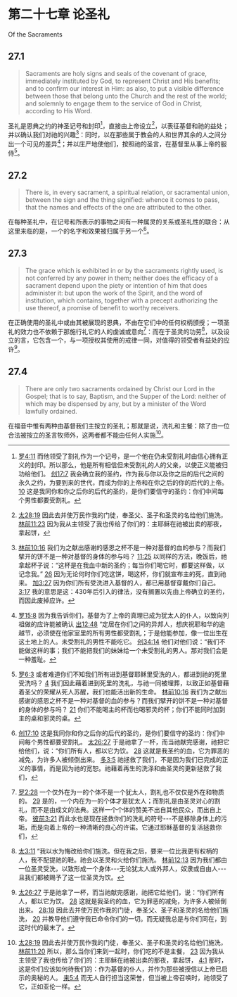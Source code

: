 # 第二十七章 论圣礼

Of the Sacraments

## 27.1

> Sacraments are holy signs and seals of the covenant of grace, immediately instituted by God, to represent Christ and His benefits; and to confirm our interest in Him: as also, to put a visible difference between those that belong unto the Church and the rest of the world; and solemnly to engage them to the service of God in Christ, according to His Word.

圣礼是恩典之约的神圣记号和封印[^27-1]，直接由上帝设立[^27-2]，以表征基督和祂的益处；并以确认我们对祂的兴趣[^27-3]：同时，以在那些属于教会的人和世界其余的人之间分出一个可见的差异[^27-4]；并以庄严地使他们，按照祂的圣言，在基督里从事上帝的服侍[^27-5]。

[^27-1]: [罗4:11](https://biblehub.com/romans/4-11.htm) 而他领受了割礼作为一个记号，是一个他在仍未受割礼时由信心拥有正义的封印。所以那么，他是所有相信但未受割礼的人的父亲，以使正义能被归功给他们。 [创17:7](https://biblehub.com/genesis/17-7.htm) 我会确立我的圣约，作为我与你以及你之后的后代之间的永久之约，为要到来的世代，而成为你的上帝和在你之后的你的后代的上帝。 [10](https://biblehub.com/genesis/17-10.htm) 这是我同你和你之后你的后代的圣约，是你们要信守的圣约：你们中间每个男性都要受割礼。

[^27-2]: [太28:19](https://biblehub.com/matthew/28-19.htm) 因此去并使万民作我的门徒，奉圣父、圣子和圣灵的名给他们施洗， [林前11:23](https://biblehub.com/1_corinthians/11-23.htm) 因为我从主领受了我也传给了你们的：主耶稣在祂被出卖的那夜，拿起饼，

[^27-3]: [林前10:16](https://biblehub.com/1_corinthians/10-16.htm) 我们为之献出感谢的感恩之杯不是一种对基督的血的参与？而我们擘开的饼不是一种对基督的身体的参与吗？ [11:25](https://biblehub.com/1_corinthians/11-25.htm) 以同样的方法，晚饭后，祂拿起杯子说：“这杯是在我血中新的圣约；每当你们喝它时，都要这样做，以记念我。” [26](https://biblehub.com/1_corinthians/11-26.htm) 因为无论何时你们吃这饼，喝这杯，你们就宣布主的死，直到祂来。 [加3:27](https://biblehub.com/galatians/3-27.htm) 因为你们所有受洗进入基督的人，都已用基督穿戴你们自己。 [3:17](https://biblehub.com/galatians/3-17.htm) 我的意思是这：430年后引入的律法，没有搁置以先由上帝确立的圣约，而因此废掉应许。

[^27-4]: [罗15:8](https://biblehub.com/romans/15-8.htm) 因为我告诉你们，基督为了上帝的真理已成为犹太人的仆人，以致向列祖做的应许能被确认 [出12:48](https://biblehub.com/exodus/12-48.htm) “定居在你们之间的异邦人，想庆祝耶和华的逾越节，必须使在他家室里的所有男性都受割礼；于是他能参加，像一位出生在这土地上的人。未受割礼的男性不能吃它。 [创34:14](https://biblehub.com/genesis/34-14.htm) 他们对他们说：“我们不能做这样的事；我们不能把我们的妹妹给一个未受割礼的男人。那对我们会是一种羞耻。

[^27-5]: [罗6:3](https://biblehub.com/romans/6-3.htm) 或者难道你们不知我们所有进到基督耶稣里受洗的人，都进到祂的死里受洗吗？ [4](https://biblehub.com/romans/6-4.htm) 我们因此藉着进到死里的洗礼，与祂一同被埋葬，以致正如基督藉着圣父的荣耀从死人苏醒，我们也能活出新的生命。 [林前10:16](https://biblehub.com/1_corinthians/10-16.htm) 我们为之献出感谢的感恩之杯不是一种对基督的血的参与？而我们擘开的饼不是一种对基督的身体的参与吗？ [21](https://biblehub.com/1_corinthians/10-21.htm) 你们不能喝主的杯而也喝邪灵的杯；你们不能同时加到主的桌和邪灵的桌。

## 27.2

> There is, in every sacrament, a spiritual relation, or sacramental union, between the sign and the thing signified: whence it comes to pass, that the names and effects of the one are attributed to the other.

在每种圣礼中，在记号和所表示的事物之间有一种属灵的关系或圣礼性的联合：从这里来临的是，一个的名字和效果被归属于另一个[^27-6]。

[^27-6]: [创17:10](https://biblehub.com/genesis/17-10.htm) 这是我同你和你之后你的后代的圣约，是你们要信守的圣约：你们中间每个男性都要受割礼。 [太26:27](https://biblehub.com/matthew/26-27.htm) 于是祂拿了一杯，而当祂献完感谢，祂把它给他们，说：“你们所有人，都以它为饮。 [28](https://biblehub.com/matthew/26-28.htm) 这就是我圣约的血，它为罪恶的减免，为许多人被倾倒出来。 [多3:5](https://biblehub.com/titus/3-5.htm) 祂拯救了我们，不是因为我们已完成的正义的事情，而是因为祂的宽恕。祂藉着再生的洗涤和由圣灵的更新拯救了我们，

## 27.3

> The grace which is exhibited in or by the sacraments rightly used, is not conferred by any power in them; neither does the efficacy of a sacrament depend upon the piety or intention of him that does administer it: but upon the work of the Spirit, and the word of institution, which contains, together with a precept authorizing the use thereof, a promise of benefit to worthy receivers.

在正确使用的圣礼中或由其被展现的恩典，不由在它们中的任何权柄颁授；一项圣礼的效力也不依赖于那施行礼它的人的虔诚或意向[^27-7]：而在于圣灵的功劳[^27-8]，以及设立的言，它包含一个，与一项授权其使用的戒律一同，对值得的领受者有益处的应许[^27-9]。

[^27-7]: [罗2:28](https://biblehub.com/romans/2-28.htm) 一个仅外在为一的个体不是一个犹太人，割礼也不仅仅是外在和物质的。 [29](https://biblehub.com/romans/2-29.htm) 是的，一个内在为一的个体才是犹太人；而割礼是由圣灵对心的割礼，而不是由成文的法典。这样一个个体的赞美不出自其他民众，而出自上帝。 [彼前3:21](https://biblehub.com/1_peter/3-21.htm) 而此水也是现在拯救你们的洗礼的符号---不是移除身体上的污垢，而是向着上帝的一种清晰的良心的许诺。它通过耶稣基督的复活拯救你们，

[^27-8]: [太3:11](https://biblehub.com/matthew/3-11.htm) “我以水为悔改给你们施洗。但在我之后，要来一位比我更有权柄的人，我不配提祂的鞋。祂会以圣灵和火给你们施洗。 [林前12:13](https://biblehub.com/1_corinthians/12-13.htm) 因为我们都由一位圣灵受洗，以致形成一个身体---无论犹太人或外邦人，奴隶或自由人---且我们都被赐予了这一位圣灵为饮。

[^27-9]: [太26:27](https://biblehub.com/matthew/26-27.htm) 于是祂拿了一杯，而当祂献完感谢，祂把它给他们，说：“你们所有人，都以它为饮。 [28](https://biblehub.com/matthew/26-28.htm) 这就是我圣约的血，它为罪恶的减免，为许多人被倾倒出来。 [28:19](https://biblehub.com/matthew/28-19.htm) 因此去并使万民作我的门徒，奉圣父、圣子和圣灵的名给他们施洗， [20](https://biblehub.com/matthew/28-20.htm) 并教导他们遵守我已命令你们的一切。而无疑我总是与你们同在，到这时代的最末了。

## 27.4

> There are only two sacraments ordained by Christ our Lord in the Gospel; that is to say, Baptism, and the Supper of the Lord: neither of which may be dispensed by any, but by a minister of the Word lawfully ordained.

在福音中惟有两种由基督我们主按立的圣礼；那就是说，洗礼和主餐：除了由一位合法被按立的圣言牧师外，这两者都不能由任何人实施[^27-10]。

[^27-10]: [太28:19](https://biblehub.com/matthew/28-19.htm) 因此去并使万民作我的门徒，奉圣父、圣子和圣灵的名给他们施洗， [林前11:20](https://biblehub.com/1_corinthians/11-20.htm) 所以，那么当你们来到一起时，你们吃的不是主餐， [23](https://biblehub.com/1_corinthians/11-23.htm) 因为我从主领受了我也传给了你们的：主耶稣在祂被出卖的那夜，拿起饼， [4:1](https://biblehub.com/1_corinthians/4-1.htm) 那时，这是你们应该如何待我们的：作为基督的仆人，并作为那些被授信以上帝已启示的奥秘的人。 [来5:4](https://biblehub.com/hebrews/5-4.htm) 而无人自行担当这荣誉，但当被上帝召唤时，祂领受了它，正如亚伦一样。